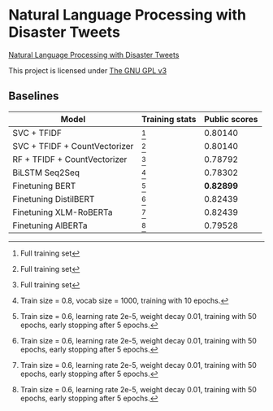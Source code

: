 # Natural Language Processing with Disaster Tweets
[Natural Language Processing with Disaster Tweets](https://www.kaggle.com/competitions/nlp-getting-started)

This project is licensed under [The GNU GPL v3](LICENSE)

## Baselines

| Model                         | Training stats | Public scores |
| ----------------------------- | -------------- | ------------- |
| SVC + TFIDF                   | [^3]           | 0.80140       |
| SVC + TFIDF + CountVectorizer | [^3]           | 0.80140       |
| RF + TFIDF + CountVectorizer  | [^3]			 | 0.78792       |
| BiLSTM Seq2Seq                | [^1]           | 0.78302       |
| Finetuning BERT               | [^2]           | **0.82899**   |
| Finetuning DistilBERT         | [^2]           | 0.82439       |
| Finetuning XLM-RoBERTa        | [^2]           | 0.82439       |
| Finetuning AlBERTa            | [^2]           | 0.79528       |

[^1]: Train size = 0.8, vocab size = 1000, training with 10 epochs.
[^2]: Train size = 0.6, learning rate 2e-5, weight decay 0.01, training with 50 epochs, early stopping after 5 epochs.
[^3]: Full training set


